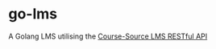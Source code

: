 # go-lms
A Golang LMS utilising the [Course-Source LMS RESTful API](https://help.course-source.net/rest)